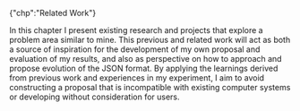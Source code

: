 {"chp":"Related Work"}

In this chapter I present existing research and projects that explore a problem area similar to mine. This previous and related work will act as both a source of inspiration for the development of my own proposal and evaluation of my results, and also as perspective on how to approach and propose evolution of the JSON format. By applying the learnings derived from previous work and experiences in my experiment, I aim to avoid constructing a proposal that is incompatible with existing computer systems or developing without consideration for users.

<br>